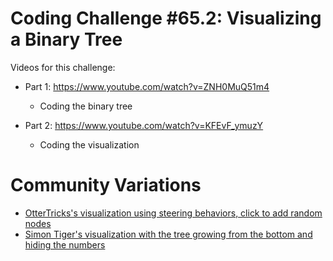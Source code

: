 # Coding Challenge #65.2: Visualizing a Binary Tree

Videos for this challenge:

* Part 1: https://www.youtube.com/watch?v=ZNH0MuQ51m4
  * Coding the binary tree

* Part 2: https://www.youtube.com/watch?v=KFEvF_ymuzY
  * Coding the visualization

# Community Variations

* [OtterTricks's visualization using steering behaviors, click to add random nodes](https://ottertricks.github.io/sketches/bintree/)
* [Simon Tiger's visualization with the tree growing from the bottom and hiding the numbers](https://simon-tiger.github.io/binary-tree/index.html)
